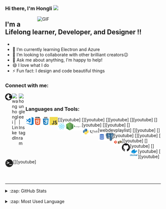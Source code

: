 ### Hi there, I'm Hongli <img src="https://media.giphy.com/media/hvRJCLFzcasrR4ia7z/giphy.gif" width="25px">

 <img align="right" alt="GIF" src="https://user-images.githubusercontent.com/48079913/99621185-3ce06f80-29f5-11eb-8190-f318976a14ad.gif"  width="400" />


## I'm a Lifelong learner, Developer, and Designer !!

- 
- 🌱  I’m currently learning Electron and Azure 
- 👯  I’m looking to collaborate with other brilliant creators😉
- 💬 Ask me about anything, I'm happy to help!
- 😄 I love what I do
- ⚡  Fun fact: I design and code beautiful things


### Connect with me:

[<img align="left" alt="leeeinfo.com" width="22px" src="https://raw.githubusercontent.com/iconic/open-iconic/master/svg/globe.svg" />][website]
[<img align="left" alt="wanghongli | LinkedIn" width="22px" src="https://cdn.jsdelivr.net/npm/simple-icons@v3/icons/linkedin.svg" />][linkedin]
[<img align="left" alt="houngleee | Instagram" width="22px" src="https://cdn.jsdelivr.net/npm/simple-icons@v3/icons/instagram.svg" />][instagram]

<br />

### Languages and Tools:
[<img align="left" alt="Visual Studio Code" width="26px" src="https://raw.githubusercontent.com/github/explore/80688e429a7d4ef2fca1e82350fe8e3517d3494d/topics/visual-studio-code/visual-studio-code.png" />][youtube]
[<img align="left" alt="HTML5" width="26px" src="https://raw.githubusercontent.com/github/explore/80688e429a7d4ef2fca1e82350fe8e3517d3494d/topics/html/html.png" />][youtube]
[<img align="left" alt="CSS3" width="26px" src="https://raw.githubusercontent.com/github/explore/80688e429a7d4ef2fca1e82350fe8e3517d3494d/topics/css/css.png" />][youtube]
[<img align="left" alt="JavaScript" width="26px" src="https://raw.githubusercontent.com/github/explore/80688e429a7d4ef2fca1e82350fe8e3517d3494d/topics/javascript/javascript.png" />][youtube]
[<img align="left" alt="React" width="26px" src="https://raw.githubusercontent.com/github/explore/80688e429a7d4ef2fca1e82350fe8e3517d3494d/topics/react/react.png" />][youtube]
[<img align="left" alt="Node.js" width="26px" src="https://raw.githubusercontent.com/github/explore/80688e429a7d4ef2fca1e82350fe8e3517d3494d/topics/nodejs/nodejs.png" />][youtube]
[<img align="left" alt="MongoDB" width="26px" src="https://raw.githubusercontent.com/github/explore/80688e429a7d4ef2fca1e82350fe8e3517d3494d/topics/mongodb/mongodb.png" />][webdevplaylist]
[<img align="left" alt="python" width="26px" src="https://raw.githubusercontent.com/github/explore/80688e429a7d4ef2fca1e82350fe8e3517d3494d/topics/python/python.png" />][youtube]
[<img align="left" alt="flask" width="26px" src="https://raw.githubusercontent.com/github/explore/80688e429a7d4ef2fca1e82350fe8e3517d3494d/topics/flask/flask.png" />][youtube]
[<img align="left" alt="SQL" width="26px" src="https://raw.githubusercontent.com/github/explore/80688e429a7d4ef2fca1e82350fe8e3517d3494d/topics/sql/sql.png" />][youtube]
[<img align="left" alt="postgreSQL" width="26px" src="https://raw.githubusercontent.com/github/explore/80688e429a7d4ef2fca1e82350fe8e3517d3494d/topics/postgresql/postgresql.png" />][youtube]
[<img align="left" alt="Git" width="26px" src="https://raw.githubusercontent.com/github/explore/80688e429a7d4ef2fca1e82350fe8e3517d3494d/topics/git/git.png" />][youtube]
[<img align="left" alt="GitHub" width="26px" src="https://raw.githubusercontent.com/github/explore/78df643247d429f6cc873026c0622819ad797942/topics/github/github.png" />][youtube]
[<img align="left" alt="Docker" width="26px" src="https://raw.githubusercontent.com/github/explore/80688e429a7d4ef2fca1e82350fe8e3517d3494d/topics/docker/docker.png" />][youtube]
[<img align="left" alt="Terminal" width="26px" src="https://raw.githubusercontent.com/github/explore/80688e429a7d4ef2fca1e82350fe8e3517d3494d/topics/terminal/terminal.png" />][youtube]

<br />
<br />

---

<details>
  <summary>:zap: GitHub Stats</summary>

  <img align="left" alt="Hongli's GitHub Stats" src="https://github-readme-stats.vercel.app/api?username=WangHngLeee&show_icons=true&hide_border=true&theme=tokyonight" />

</details>

<br/>
<details>
  <summary>:zap: Most Used Language</summary>

  <img align="left" alt="Hongli's GitHub Top Languages" src="https://github-readme-stats.vercel.app/api/top-langs/?username=WangHngLeee&layout=compact" />

</details>

[website]: https://www.leeeinfo.com
[instagram]: https://instagram.com/houngleee
[linkedin]: https://linkedin.com/in/wanghongli
